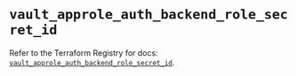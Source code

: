 # `vault_approle_auth_backend_role_secret_id`

Refer to the Terraform Registry for docs: [`vault_approle_auth_backend_role_secret_id`](https://registry.terraform.io/providers/hashicorp/vault/4.4.0/docs/resources/approle_auth_backend_role_secret_id).
